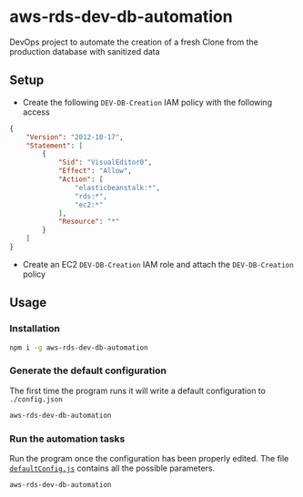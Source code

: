 # aws-rds-dev-db-automation
DevOps project to automate the creation of a fresh Clone from the production database with sanitized data   

## Setup  

- Create the following `DEV-DB-Creation` IAM policy with the following access  

```json
{
    "Version": "2012-10-17",
    "Statement": [
        {
            "Sid": "VisualEditor0",
            "Effect": "Allow",
            "Action": [
                "elasticbeanstalk:*",
                "rds:*",
                "ec2:*"
            ],
            "Resource": "*"
        }
    ]
}
```

- Create an EC2 `DEV-DB-Creation` IAM role and attach the `DEV-DB-Creation` policy  

## Usage  

### Installation  

```bash
npm i -g aws-rds-dev-db-automation
```

### Generate the default configuration  

The first time the program runs it will write a default configuration to `./config.json`  

```bash
aws-rds-dev-db-automation
```

### Run the automation tasks  

Run the program once the configuration has been properly edited. The file [`defaultConfig.js`](lib/defaultConfig.js) contains all the possible parameters.  

```bash
aws-rds-dev-db-automation
```
